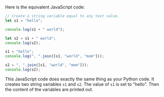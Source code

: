 Here is the equivalent JavaScript code:

```javascript
// Create a string variable equal to any text value.
let s1 = "hello";

console.log(s1 + " world");

let s2 = s1 + " world";
console.log(s2);

s1 = "hello";
console.log(", ".join([s1, "world", "mom"]));

s2 = ", ".join([s1, "world", "mom"]));
console.log(s2);
```
This JavaScript code does exactly the same thing as your Python code. It creates two string variables `s1` and `s2`. The value of `s1` is set to "hello". Then the content of the variables are printed out.
